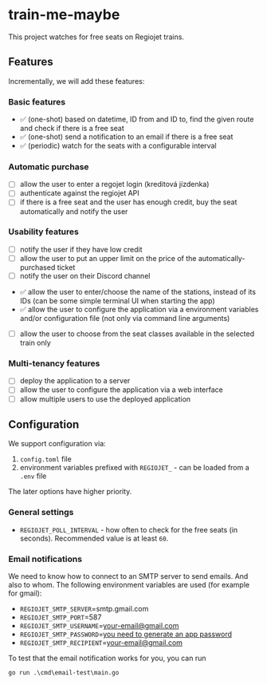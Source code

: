 # train-me-maybe

This project watches for free seats on Regiojet trains.

## Features

Incrementally, we will add these features:

### Basic features

- ✅ (one-shot) based on datetime, ID from and ID to, find the given route and check if there is a free seat
- ✅ (one-shot) send a notification to an email if there is a free seat
- ✅ (periodic) watch for the seats with a configurable interval

### Automatic purchase

- [ ] allow the user to enter a regojet login (kreditová jízdenka)
- [ ] authenticate against the regiojet API
- [ ] if there is a free seat and the user has enough credit, buy the seat automatically and notify the user

### Usability features

- [ ] notify the user if they have low credit
- [ ] allow the user to put an upper limit on the price of the automatically-purchased ticket
- [ ] notify the user on their Discord channel
- ✅ allow the user to enter/choose the name of the stations, instead of its IDs (can be some simple terminal UI when starting the app)
- ✅ allow the user to configure the application via a environment variables and/or configuration file (not only via command line arguments)
- [ ] allow the user to choose from the seat classes available in the selected train only

### Multi-tenancy features

- [ ] deploy the application to a server
- [ ] allow the user to configure the application via a web interface
- [ ] allow multiple users to use the deployed application

## Configuration

We support configuration via:

1. `config.toml` file
2. environment variables prefixed with `REGIOJET_` - can be loaded from a `.env` file

The later options have higher priority.

### General settings

- `REGIOJET_POLL_INTERVAL` - how often to check for the free seats (in seconds). Recommended value is at least `60`.

### Email notifications

We need to know how to connect to an SMTP server to send emails. And also to whom. The following environment variables are used (for example for gmail):

- `REGIOJET_SMTP_SERVER`=smtp.gmail.com
- `REGIOJET_SMTP_PORT`=587
- `REGIOJET_SMTP_USERNAME`=your-email@gmail.com
- `REGIOJET_SMTP_PASSWORD`=[you need to generate an app password](https://myaccount.google.com/apppasswords)
- `REGIOJET_SMTP_RECIPIENT`=your-email@gmail.com

To test that the email notification works for you, you can run 

```
go run .\cmd\email-test\main.go
```

